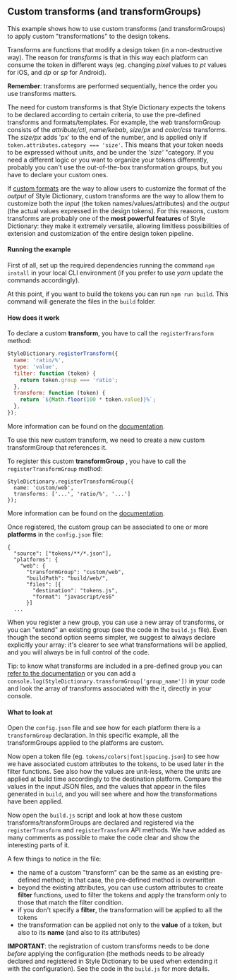 ## Custom transforms (and transformGroups)

This example shows how to use custom transforms (and transformGroups) to apply custom "transformations" to the design tokens.

Transforms are functions that modify a design token (in a non-destructive way). The reason for _transforms_ is that in this way each platform can consume the token in different ways (eg. changing _pixel_ values to _pt_ values for iOS, and _dp_ or _sp_ for Android).

**Remember**: transforms are performed sequentially, hence the order you use transforms matters.

The need for custom transforms is that Style Dictionary expects the tokens to be declared according to certain criteria, to use the pre-defined transforms and formats/templates. For example, the _web_ transformGroup consists of the _attribute/cti_, _name/kebab_, _size/px_ and _color/css_ transforms.
The _size/px_ adds 'px' to the end of the number, and is applied only if `token.attributes.category === 'size'`. This means that your token needs to be expressed without units, and be under the _'size'_ "category. If you need a different logic or you want to organize your tokens differently, probably you can't use the out-of-the-box transformation groups, but you have to declare your custom ones.

If [custom formats](https://v4.styledictionary.com/reference/hooks/formats/#custom-formats) are the way to allow users to customize the format of the _output_ of Style Dictionary, custom transforms are the way to allow them to customize both the _input_ (the token names/values/attributes) and the _output_ (the actual values expressed in the design tokens). For this reasons, custom transforms are probably one of the **most powerful features** of Style Dictionary: they make it extremely versatile, allowing limitless possibilities of extension and customization of the entire design token pipeline.

#### Running the example

First of all, set up the required dependencies running the command `npm install` in your local CLI environment (if you prefer to use _yarn_ update the commands accordingly).

At this point, if you want to build the tokens you can run `npm run build`. This command will generate the files in the `build` folder.

#### How does it work

To declare a custom **transform**, you have to call the `registerTransform` method:

```js
StyleDictionary.registerTransform({
  name: 'ratio/%',
  type: 'value',
  filter: function (token) {
    return token.group === 'ratio';
  },
  transform: function (token) {
    return `${Math.floor(100 * token.value)}%`;
  },
});
```

More information can be found on the [documentation](https://amzn.github.io/style-dictionary/#/api?id=registertransform).

To use this new custom transform, we need to create a new custom transformGroup that references it.

To register this custom **transformGroup** , you have to call the `registerTransformGroup` method:

```
StyleDictionary.registerTransformGroup({
  name: 'custom/web',
  transforms: ['...', 'ratio/%', '...']
});
```

More information can be found on the [documentation](https://amzn.github.io/style-dictionary/#/api?id=registertransformgroup).

Once registered, the custom group can be associated to one or more **platforms** in the `config.json` file:

```
{
  "source": ["tokens/**/*.json"],
  "platforms": {
    "web": {
      "transformGroup": "custom/web",
      "buildPath": "build/web/",
      "files": [{
        "destination": "tokens.js",
        "format": "javascript/es6"
      }]
  ...

```

When you register a new group, you can use a new array of transforms, or you can "extend" an existing group (see the code in the `build.js` file). Even though the second option seems simpler, we suggest to always declare explicitly your array: it's clearer to see what transformations will be applied, and you will always be in full control of the code.

Tip: to know what transforms are included in a pre-defined group you can [refer to the documentation](https://amzn.github.io/style-dictionary/#/transform_groups) or you can add a `console.log(StyleDictionary.transformGroup['group_name'])`
in your code and look the array of transforms associated with the it, directly in your console.

#### What to look at

Open the `config.json` file and see how for each platform there is a `transformGroup` declaration. In this specific example, all the transformGroups applied to the platforms are custom.

Now open a token file (eg. `tokens/colors|font|spacing.json`) to see how we have associated custom attributes to the tokens, to be used later in the filter functions. See also how the values are unit-less, where the units are applied at build time accordingly to the destination platform. Compare the values in the input JSON files, and the values that appear in the files generated in `build`, and you will see where and how the transformations have been applied.

Now open the `build.js` script and look at how these custom transforms/transformGroups are declared and registered via the `registerTransform` and `registerTransform` API methods. We have added as many comments as possible to make the code clear and show the interesting parts of it.

A few things to notice in the file:

- the name of a custom "transform" can be the same as an existing pre-defined method; in that case, the pre-defined method is overwritten
- beyond the existing attributes, you can use custom attributes to create **filter** functions, used to filter the tokens and apply the transform only to those that match the filter condition.
- if you don't specify a **filter**, the transformation will be applied to all the tokens
- the transformation can be applied not only to the **value** of a token, but also to its **name** (and also to its attributes)

**IMPORTANT**: the registration of custom transforms needs to be done _before_ applying the configuration (the methods needs to be already declared and registered in Style Dictionary to be used when extending it with the configuration). See the code in the `build.js` for more details.
